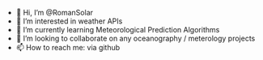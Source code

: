 
- 👋 Hi, I’m @RomanSolar
- 👀 I’m interested in weather APIs
- 🌱 I’m currently learning Meteorological Prediction Algorithms
- 💞️ I’m looking to collaborate on any oceanography / meterology projects
- 📫 How to reach me: via github

<!--
**RomanSolar/RomanSolar** is a ✨ _special_ ✨ repository because its `README.md` (this file) appears on your GitHub profile.
### Hi there 👋
Here are some ideas to get you started:

- 🔭 I’m currently working on ...
- 🌱 I’m currently learning ...
- 👯 I’m looking to collaborate on ...
- 🤔 I’m looking for help with ...
- 💬 Ask me about ...
- 📫 How to reach me: ...
- 😄 Pronouns: ...
- ⚡ Fun fact: ...
-->
